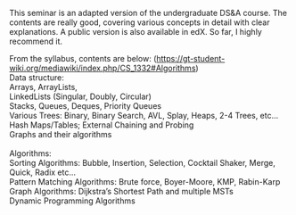 This seminar is an adapted version of the undergraduate DS&A course. The contents are really good, covering various concepts in detail with clear explanations. A public version is also available in edX. So far, I highly recommend it. <br>

From the syllabus, contents are below: (https://gt-student-wiki.org/mediawiki/index.php/CS_1332#Algorithms)<br>
Data structure: <br>
Arrays, ArrayLists,<br>
LinkedLists (Singular, Doubly, Circular)<br>
Stacks, Queues, Deques, Priority Queues<br>
Various Trees: Binary, Binary Search, AVL, Splay, Heaps, 2-4 Trees, etc…<br>
Hash Maps/Tables; External Chaining and Probing<br>
Graphs and their algorithms<br>
<br>
Algorithms:<br>
Sorting Algorithms: Bubble, Insertion, Selection, Cocktail Shaker, Merge, Quick, Radix etc...<br>
Pattern Matching Algorithms: Brute force, Boyer-Moore, KMP, Rabin-Karp<br>
Graph Algorithms: Dijkstra’s Shortest Path and multiple MSTs<br>
Dynamic Programming Algorithms<br>
